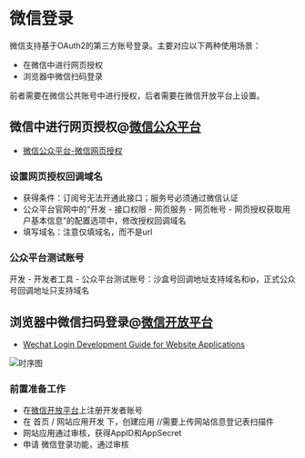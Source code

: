 # 微信登录

微信支持基于OAuth2的第三方账号登录。主要对应以下两种使用场景：
* 在微信中进行网页授权
* 浏览器中微信扫码登录

前者需要在微信公共账号中进行授权，后者需要在微信开放平台上设置。

## 微信中进行网页授权@[微信公众平台](https://mp.weixin.qq.com)
* [微信公众平台-微信网页授权](https://mp.weixin.qq.com/wiki?t=resource/res_main&id=mp1421140842)

### 设置网页授权回调域名
* 获得条件：订阅号无法开通此接口；服务号必须通过微信认证
* 公众平台官网中的“开发 - 接口权限 - 网页服务 - 网页帐号 - 网页授权获取用户基本信息”的配置选项中，修改授权回调域名
* 填写域名：注意仅填域名，而不是url

### 公众平台测试账号
开发 - 开发者工具 - 公众平台测试账号：沙盒号回调地址支持域名和ip，正式公众号回调地址只支持域名

## 浏览器中微信扫码登录@[微信开放平台](https://open.weixin.qq.com)
* [Wechat Login Development Guide for Website Applications](https://open.weixin.qq.com/cgi-bin/showdocument?action=dir_list&id=open1419316505)

![时序图](https://res.wx.qq.com/open/zh_CN/htmledition/res/img/pic/web-wxlogin/12168b9.png)

### 前置准备工作
* 在[微信开放平台](https://open.weixin.qq.com)上注册开发者账号
* 在 首页 / 网站应用开发 下，创建应用 //需要上传网站信息登记表扫描件
* 网站应用通过审核，获得AppID和AppSecret
* 申请 微信登录功能，通过审核

